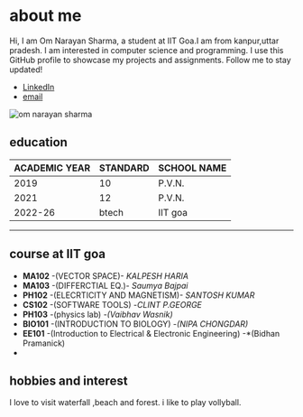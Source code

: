 # about me

Hi, I am Om Narayan Sharma, a student at IIT Goa.I am from kanpur,uttar pradesh. I am interested in computer science and programming. I use this GitHub profile to showcase my projects and assignments. Follow me to stay updated!

- [LinkedIn](https://www.linkedin.com/in/om-narayan-sharma-172717253)
- [email](sharma1380992@gmail.com)

![om narayan sharma](https://github.com/omnarayansharma777/omsharma.github.io/raw/main/IMG20221218084348%20(1).jpg?raw=true)

## education

|ACADEMIC YEAR | STANDARD | SCHOOL NAME|
|--------------|----------|------------|
|   2019       |  10      | P.V.N.     |
|   2021       |  12      | P.V.N.     |
|   2022-26    |  btech   | IIT goa    |

****

## course at IIT goa

- **MA102** -(VECTOR SPACE)- *KALPESH HARIA*
- **MA103** -(DIFFERCTIAL EQ.)- *Saumya Bajpai*
- **PH102** -(ELECRTICITY AND MAGNETISM)- *SANTOSH KUMAR*
- **CS102** -(SOFTWARE TOOLS) -*CLINT P.GEORGE*
- **PH103** -(physics lab) -*(Vaibhav Wasnik)*
- **BIO101** -(INTRODUCTION TO BIOLOGY) -*(NIPA CHONGDAR)*
- **EE101** -(Introduction to Electrical & Electronic Engineering) -*(Bidhan Pramanick)
- 
## hobbies and interest


I love to visit waterfall ,beach and forest.
i like to play vollyball.
